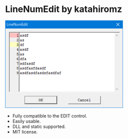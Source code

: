 # LineNumEdit by katahiromz

![Screenshot](screenshot.png)

- Fully compatible to the EDIT control.
- Easily usable.
- DLL and static supported.
- MIT license.
